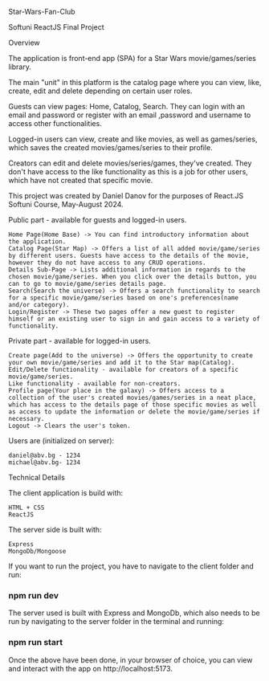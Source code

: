 Star-Wars-Fan-Club

Softuni ReactJS Final Project

Overview

The application is front-end app (SPA) for a Star Wars movie/games/series library.

The main "unit" in this platform is the catalog page where you can view, like, create, edit and delete depending on certain user roles.

Guests can view pages: Home, Catalog, Search. They can login with an email and password or register with an email ,password and username to access other functionalities.

Logged-in users can view, create and like movies, as well as games/series, which saves the created movies/games/series to their profile. 

Creators can edit and delete movies/series/games, they've created. They don't have access to the like functionality as this is a job for other users, which have not created that specific movie.

This project was created by Daniel Danov for the purposes of React.JS Softuni Course, May-August 2024.

Public part - available for guests and logged-in users.

    Home Page(Home Base) -> You can find introductory information about the application.
    Catalog Page(Star Map) -> Offers a list of all added movie/game/series by different users. Guests have access to the details of the movie, however they do not have access to any CRUD operations.
    Details Sub-Page -> Lists additional information in regards to the chosen movie/game/series. When you click over the details button, you can to go to movie/game/series details page. 
    Search(Search the universe) -> Offers a search functionality to search for a specific movie/game/series based on one's preferences(name and/or category).
    Login/Register -> These two pages offer a new guest to register himself or an existing user to sign in and gain access to a variety of functionality.

Private part - available for logged-in users.

    Create page(Add to the universe) -> Offers the opportunity to create your own movie/game/series and add it to the Star map(Catalog).
    Edit/Delete functionality - available for creators of a specific movie/game/series.
    Like functionality - available for non-creators.
    Profile page(Your place in the galaxy) -> Offers access to a collection of the user's created movies/games/series in a neat place, which has access to the details page of those specific movies as well as access to update the information or delete the movie/game/series if necessary.
    Logout -> Clears the user's token.



Users are (initialized on server):

    daniel@abv.bg - 1234
    michael@abv.bg- 1234

Technical Details

The client application is build with:

    HTML + CSS 
    ReactJS

The server side is built with:

    Express
    MongoDb/Mongoose

If you want to run the project, you have to navigate to the client folder and run:

### npm run dev

The server used is built with Express and MongoDb, which also needs to be run by navigating to the server folder in the terminal and running:

### npm run start

Once the above have been done, in your browser of choice, you can view and interact with the app on http://localhost:5173.

